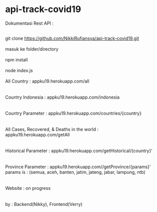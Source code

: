 # api-track-covid19
Dokumentasi Rest API : <br><br>

git clone https://github.com/NikkiRufiansya/api-track-covid19.git <br>\
masuk ke folder/directory <br>\
npm install <br>\
node index.js <br>\
                All Country : appku19.herokuapp.com/all <br><br>\
                Country Indonesia : appku19.herokuapp.com/indonesia <br><br>\
                Country Parameter : appku19.herokuapp.com/countries/{country} <br><br>\
                All Cases, Recovered, & Deaths in the world : appku19.herokuapp.com/getAll <br><br>\
                Historical Parameter : appku19.herokuapp.com/getHistorical/{country}' <br><br>\
                Province Parameter : appku19.herokuapp.com//getProvince/{params}'\
                params is : (semua, aceh, banten, jatim, jateng, jabar, lampung, ntb)<br><br>\
                Website : on progress<br><br>\
                by : Backend(Nikky), Frontend(Verry)
